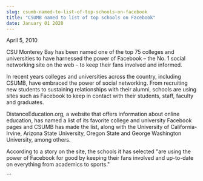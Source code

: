 ```yaml
---
slug: csumb-named-to-list-of-top-schools-on-facebook
title: "CSUMB named to list of top schools on Facebook"
date: January 01 2020
---
```


 
<p>April 5, 2010</p>
<p>
  CSU Monterey Bay has been named one of the top 75 colleges and universities to
  have harnessed the power of Facebook – the No. 1 social networking site on the
  web – to keep their fans involved and informed.
</p>
<p>
  In recent years colleges and universities across the country, including CSUMB,
  have embraced the power of social networking. From recruiting new students to
  sustaining relationships with their alumni, schools are using sites such as
  Facebook to keep in contact with their students, staff, faculty and graduates.
</p>
<p>
  DistanceEducation.org, a website that offers information about online
  education, has named a list of its favorite college and university Facebook
  pages and CSUMB has made the list, along with the University of
  California-Irvine, Arizona State University, Oregon State and George
  Washington University, among others.
</p>
<p>
  According to a story on the site, the schools it has selected "are using the
  power of Facebook for good by keeping their fans involved and up-to-date on
  everything from academics to sports."
</p>
<p></p>
```
